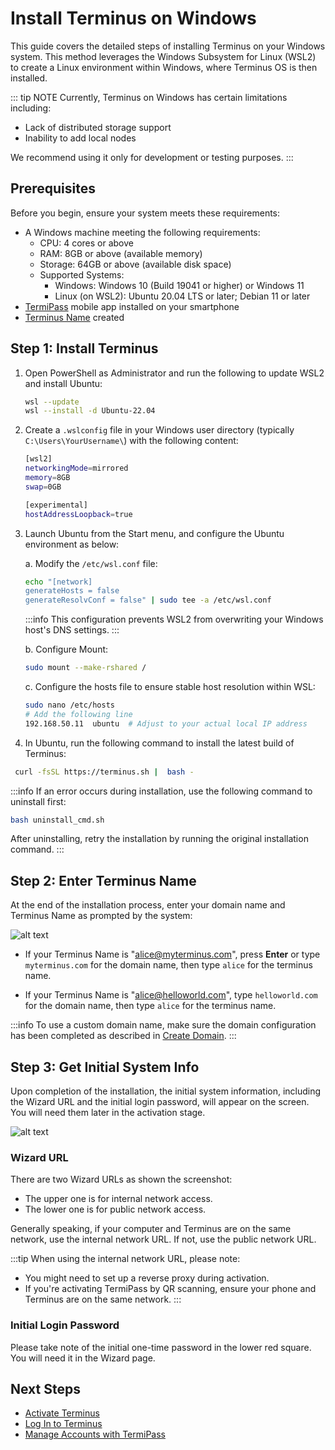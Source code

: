 
# Install Terminus on Windows

This guide covers the detailed steps of installing Terminus on your Windows system. This method leverages the Windows Subsystem for Linux (WSL2) to create a Linux environment within Windows, where Terminus OS is then installed.

::: tip NOTE
Currently, Terminus on Windows has certain limitations including:
- Lack of distributed storage support 
- Inability to add local nodes

We recommend using it only for development or testing purposes. 
:::


## Prerequisites

Before you begin, ensure your system meets these requirements:

- A Windows machine meeting the following requirements:
  - CPU: 4 cores or above
  - RAM: 8GB or above (available memory)
  - Storage: 64GB or above (available disk space)
  - Supported Systems:
     - Windows: Windows 10 (Build 19041 or higher) or Windows 11 
     - Linux (on WSL2): Ubuntu 20.04 LTS or later; Debian 11 or later
- [TermiPass](../../../termipass/overview.md#download-termipass) mobile app installed on your smartphone
- [Terminus Name](../../../termipass/account/index.md#create-a-terminus-name) created

## Step 1: Install Terminus 

1. Open PowerShell as Administrator and run the following to update WSL2 and install Ubuntu:
   
   ```bash
   wsl --update
   wsl --install -d Ubuntu-22.04
   ```
   
2. Create a `.wslconfig` file in your Windows user directory (typically `C:\Users\YourUsername\`) with the following content:
   
   ```bash
   [wsl2]
   networkingMode=mirrored
   memory=8GB 
   swap=0GB

   [experimental]
   hostAddressLoopback=true

3. Launch Ubuntu from the Start menu, and configure the Ubuntu environment as below:

   a. Modify the `/etc/wsl.conf` file:

   ```bash
   echo "[network]
   generateHosts = false
   generateResolvConf = false" | sudo tee -a /etc/wsl.conf
   ```
   :::info
   This configuration prevents WSL2 from overwriting your Windows host's DNS settings.
   :::

   b. Configure Mount:

   ```bash
   sudo mount --make-rshared /
   ```

   c. Configure the hosts file to ensure stable host resolution within WSL:

   ```bash
   sudo nano /etc/hosts
   # Add the following line
   192.168.50.11  ubuntu  # Adjust to your actual local IP address
   ```
    
4. In Ubuntu, run the following command to install the latest build of Terminus:

  ```bash
   curl -fsSL https://terminus.sh |  bash -
   ```

   :::info
   If an error occurs during installation, use the following command to uninstall first:
   ```bash
   bash uninstall_cmd.sh
   ```
   After uninstalling, retry the installation by running the original installation command.
   :::

 
## Step 2: Enter Terminus Name

At the end of the installation process, enter your domain name and Terminus Name as prompted by the system:

![alt text](/images/how-to/terminus/enter_terminus_name.png)

- If your Terminus Name is "alice@myterminus.com", press **Enter** or type `myterminus.com` for the domain name, then type `alice` for the terminus name.

- If your Terminus Name is "alice@helloworld.com", type `helloworld.com` for the domain name, then type `alice` for the terminus name.

:::info
To use a custom domain name, make sure the domain configuration has been completed as described in [Create Domain](../../../space/domain/host-domain.md).
:::

## Step 3: Get Initial System Info

Upon completion of the installation, the initial system information, including the Wizard URL and the initial login password, will appear on the screen. You will need them later in the activation stage.

![alt text](/images/how-to/terminus/one_time_password.png)

### Wizard URL

There are two Wizard URLs as shown the screenshot:

- The upper one is for internal network access.
- The lower one is for public network access.

Generally speaking, if your computer and Terminus are on the same network, use the internal network URL. If not, use the public network URL.

:::tip
When using the internal network URL, please note:
- You might need to set up a reverse proxy during activation.
- If you're activating TermiPass by QR scanning, ensure your phone and Terminus are on the same network.
:::

### Initial Login Password

Please take note of the initial one-time password in the lower red square. You will need it in the Wizard page. 

## Next Steps

- [Activate Terminus](../wizard.md)
- [Log In to Terminus](../login.md)
- [Manage Accounts with TermiPass](../../../termipass/account/index.md)





